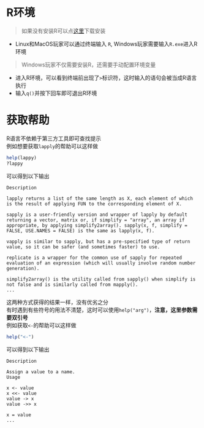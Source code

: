# R环境

> 如果没有安装R可以点[这里](https://mirrors.tuna.tsinghua.edu.cn/CRAN/)下载安装

* Linux和MacOS玩家可以通过终端输入 `R`, Windows玩家需要输入`R.exe`进入R环境

> Windows玩家不仅需要安装R，还需要手动配置环境变量

* 进入R环境，可以看到终端前出现了`>`标识符，这时输入的语句会被当成R语言执行
* 输入`q()`并按下回车即可退出R环境

# 获取帮助

R语言不依赖于第三方工具即可查找提示 \
例如想要获取`lapply`的帮助可以这样做

```R
help(lappy)
?lappy
```

可以得到以下输出

```
Description

lapply returns a list of the same length as X, each element of which is the result of applying FUN to the corresponding element of X.

sapply is a user-friendly version and wrapper of lapply by default returning a vector, matrix or, if simplify = "array", an array if appropriate, by applying simplify2array(). sapply(x, f, simplify = FALSE, USE.NAMES = FALSE) is the same as lapply(x, f).

vapply is similar to sapply, but has a pre-specified type of return value, so it can be safer (and sometimes faster) to use.

replicate is a wrapper for the common use of sapply for repeated evaluation of an expression (which will usually involve random number generation).

simplify2array() is the utility called from sapply() when simplify is not false and is similarly called from mapply(). 
...
```

这两种方式获得的结果一样，没有优劣之分 \
有时遇到有些符号的用法不清楚，这时可以使用`help("arg")`，**注意，这里参数需要双引号** \
例如获取`<-`的帮助可以这样做

```R
help("<-")
```

可以得到以下输出

```
Description

Assign a value to a name.
Usage

x <- value
x <<- value
value -> x
value ->> x

x = value
...
```

